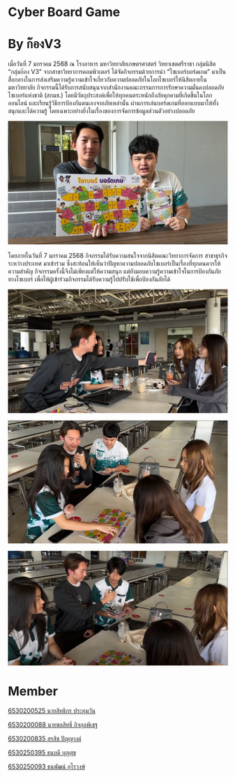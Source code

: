 # Cyber Board Game
# By ก๊องV3

เมื่อวันที่ 7 มกราคม 2568 ณ โรงอาหาร มหาวิทยาลัยเกษตรศาสตร์ วิทยาเขตศรีราชา กลุ่มนิสิต “กลุ่มก๊อง V3” จากสาขาวิทยาการคอมพิวเตอร์ ได้จัดกิจกรรมด้วยการนำ “ไซเบอร์บอร์ดเกม” มาเป็นสื่อกลางในการส่งเสริมความรู้ความเข้าใจเกี่ยวกับความปลอดภัยในโลกไซเบอร์ให้นิสิตภายในมหาวิทยาลัย
กิจกรรมนี้ได้รับการสนับสนุนจากสำนักงานคณะกรรมการการรักษาความมั่นคงปลอดภัยไซเบอร์แห่งชาติ (สกมช.) โดยมีวัตถุประสงค์เพื่อให้ทุกคนตระหนักถึงภัยคุกคามที่เกิดขึ้นในโลกออนไลน์ และเรียนรู้วิธีการป้องกันตนเองจากภัยเหล่านั้น ผ่านการเล่นบอร์ดเกมที่ออกแบบมาให้ทั้งสนุกและได้ความรู้ โดยเฉพาะอย่างยิ่งในเรื่องของการจัดการข้อมูลส่วนตัวอย่างปลอดภัย

![image](image/image4.png)

โดยภายในวันที่ 7 มกราคม 2568 กิจกรรมได้รับความสนใจจากนิสิตคณะวิทยาการจัดการ สาขาธุรกิจระหว่างประเทศ มาเข้าร่วม ซึ่งสะท้อนให้เห็นว่าปัญหาความปลอดภัยไซเบอร์เป็นเรื่องที่ทุกคนควรให้ความสำคัญ
กิจกรรมครั้งนี้จึงไม่เพียงแต่ให้ความสนุก แต่ยังมอบความรู้ความเข้าใจในการป้องกันภัยทางไซเบอร์ เพื่อให้ผู้เข้าร่วมกิจกรรมได้รับความรู้ไปปรับใช้เพื่อป้องกันภัยได้

![image](image/image2.png)

![image](image/image1.png)

![Me](image/Boardgame.png)

# Member
[6530200525 นายสิทธิกร ประทุมวัน](https://6530200525.github.io/boardgame)

[6530200088 นายชลสิทธิ์ กิจกุลพิเชฐ](https://markchonlasit.github.io/chonlasitK.github.io/boardgame)

[6530200835 สรสิช ปัญญางค์](https://bossmahob.github.io/cyberboardgame)

[6530250395 ธนบดี บุญสุข](https://realalunda.github.io/cyberboardgame)

[6530250093 ธนพัฒน์ อุไรวงษ์](https://friday1313.github.io/cyberboardgame)
